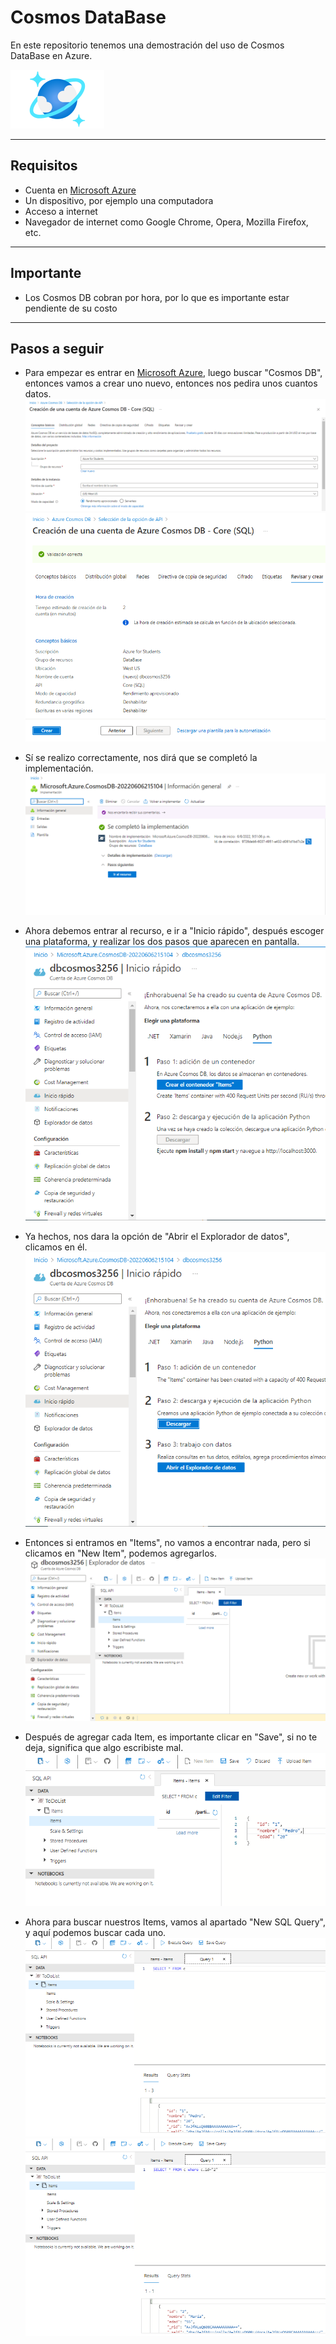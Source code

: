 # Cosmos DataBase
En este repositorio tenemos una demostración del uso de Cosmos DataBase en Azure.

![Microsoft-Azure-Cosmos-DB](https://github.com/DagonNR/Cosmos-DB/blob/main/images/Microsoft-Azure-Cosmos-DB.png)

---

## Requisitos
- Cuenta en [Microsoft Azure](https://portal.azure.com)
- Un dispositivo, por ejemplo una computadora
- Acceso a internet
- Navegador de internet como Google Chrome, Opera, Mozilla Firefox, etc.

---

## Importante
- Los Cosmos DB cobran por hora, por lo que es importante estar pendiente de su costo

---

## Pasos a seguir
- Para empezar es entrar en [Microsoft Azure](https://portal.azure.com), luego buscar "Cosmos DB", entonces vamos a crear uno nuevo, entonces nos pedira unos cuantos datos.
![P1](https://github.com/DagonNR/Cosmos-DB/blob/main/images/P1.PNG)
![P2](https://github.com/DagonNR/Cosmos-DB/blob/main/images/P2.PNG)

- Sí se realizo correctamente, nos dirá que se completó la implementación.
![P3](https://github.com/DagonNR/Cosmos-DB/blob/main/images/P3.PNG)

- Ahora debemos entrar al recurso, e ir a "Inicio rápido", después escoger una plataforma, y realizar los dos pasos que aparecen en pantalla.
![P4](https://github.com/DagonNR/Cosmos-DB/blob/main/images/P4.PNG)

- Ya hechos, nos dara la opción de "Abrir el Explorador de datos", clicamos en él.
![P5](https://github.com/DagonNR/Cosmos-DB/blob/main/images/P5.PNG)

- Entonces si entramos en "Items", no vamos a encontrar nada, pero si clicamos en "New Item", podemos agregarlos.
![P6](https://github.com/DagonNR/Cosmos-DB/blob/main/images/P6.PNG)

- Después de agregar cada Item, es importante clicar en "Save", si no te deja, significa que algo escribiste mal.
![P7](https://github.com/DagonNR/Cosmos-DB/blob/main/images/P7.PNG)

- Ahora para buscar nuestros Items, vamos al apartado "New SQL Query", y aquí podemos buscar cada uno.
![P8](https://github.com/DagonNR/Cosmos-DB/blob/main/images/P8.PNG)
![P9](https://github.com/DagonNR/Cosmos-DB/blob/main/images/P9.PNG)
